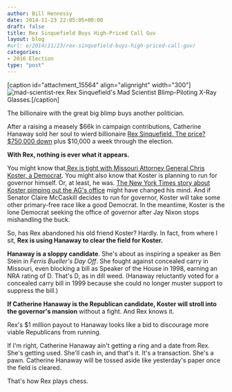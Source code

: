 ```yaml
---
author: Bill Hennessy
date: 2014-11-23 22:05:05+00:00
draft: false
title: Rex Sinquefield Buys High-Priced Call Guv
layout: blog
#url: e/2014/11/23/rex-sinquefield-buys-high-priced-call-guv/
categories:
- 2016 Election
type: "post"
---
```


[caption id="attachment_15564" align="alignright" width="300"]![mad-scientist-rex](https://hennessysview.com/wp-content/uploads/2014/11/mad-scientist-rex-300x238.jpg)
Rex Sinquefield's Mad Scientist Blimp-Piloting X-Ray Glasses.[/caption]

The billionaire with the great big blimp buys another politician.

After a raising a measely $66k in campaign contributions, Catherine Hanaway sold her soul to wierd billionaire [Rex Sinquefield. The price? $750,000 down](https://politicmo.com/2014/10/15/rex-sinquefield-goes-all-in-for-catherine-hanaway-for-governor/) plus $10,000 a week through the election.

**With Rex, nothing is ever what it appears.**

You might know that[ Rex is tight with Missouri Attorney General Chris Koster, a Democrat](https://hennessysview.com/2012/09/30/ignoramus-rex/). You might also know that Koster is planning to run for governor himself. Or, at least, he was. [The New York Times story about Koster pimping out the AG's office](https://www.google.com/url?sa=t&rct=j&q=&esrc=s&source=web&cd=2&cad=rja&uact=8&ved=0CCQQFjAB&url=http%3A%2F%2Fwww.nytimes.com%2F2014%2F10%2F29%2Fus%2Flobbyists-bearing-gifts-pursue-attorneys-general.html&ei=VEBtVPj8NYOsyATJ_oH4CA&usg=AFQjCNG7pK5EXmOcSmN5dE7Jij4PM_ICRQ&sig2=rVQUPMTvvZmCNjfYJ4o4CA&bvm=bv.80120444,d.aWw) might have changed his mind. And if Senator Claire McCaskill decides to run for governor, Koster will take some other primary-free race like a good Democrat. In the meantime, Koster is the lone Democrat seeking the office of governor after Jay Nixon stops mishandling the buck.

So, has Rex abandoned his old friend Koster? Hardly. In fact, from where I sit, **Rex is using Hanaway to clear the field for Koster.**

**Hanaway is a sloppy candidate**. She's about as inspiring a speaker as Ben Stein in _Ferris Bueller's Day Off_. She fought against concealed carry in Missouri, even blocking a bill as Speaker of the House in 1998, earning an NRA rating of D. That's D, as in dill weed. (Hanaway reluctantly voted for a concealed carry bill in 1999 because she could no longer muster support to suppress the bill.)

**If Catherine Hanaway is the Republican candidate, Koster will stroll into the governor's mansion** without a fight. And Rex knows it.

Rex's $1 million payout to Hanaway looks like a bid to discourage more viable Republicans from running.

If I'm right, Catherine Hanaway ain't getting a ring and a date from Rex. She's getting used. She'll cash in, and that's it. It's a transaction. She's a pawn. Catherine Hanaway will be tossed aside like yesterday's paper once the field is cleared.

That's how Rex plays chess.
